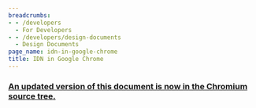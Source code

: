 ```yaml
---
breadcrumbs:
- - /developers
  - For Developers
- - /developers/design-documents
  - Design Documents
page_name: idn-in-google-chrome
title: IDN in Google Chrome
---
```


### [An updated version of this document is now in the Chromium source tree.](https://chromium.googlesource.com/chromium/src/+/main/docs/idn.md)
